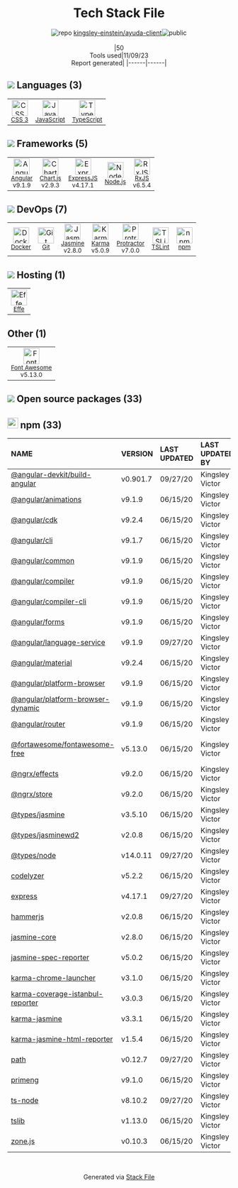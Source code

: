 <!--
--- Readme.md Snippet without images Start ---
## Tech Stack
kingsley-einstein/ayuda-client is built on the following main stack:
- [Jasmine](http://jasmine.github.io/) – Javascript Testing Framework
- [Node.js](http://nodejs.org/) – Frameworks (Full Stack)
- [ExpressJS](http://expressjs.com/) – Microframeworks (Backend)
- [JavaScript](https://developer.mozilla.org/en-US/docs/Web/JavaScript) – Languages
- [Karma](http://karma-runner.github.io/) – Browser Testing
- [TypeScript](http://www.typescriptlang.org) – Languages
- [Protractor](http://angular.github.io/protractor) – Javascript Testing Framework
- [RxJS](http://reactivex.io/rxjs/) – Concurrency Frameworks
- [Font Awesome](https://fontawesome.com/) – Fonts
- [Angular](https://angular.io) – Javascript MVC Frameworks
- [Chart.js](http://www.chartjs.org/) – Charting Libraries
- [Effe](http://redbeardlab.github.io/2016/03/05/effe.html) – Serverless / Task Processing
- [TSLint](https://github.com/palantir/tslint) – Code Review
- [Docker](https://www.docker.com/) – Virtual Machine Platforms & Containers

Full tech stack [here](/techstack.md)
--- Readme.md Snippet without images End ---

--- Readme.md Snippet with images Start ---
## Tech Stack
kingsley-einstein/ayuda-client is built on the following main stack:
- <img width='25' height='25' src='https://img.stackshare.io/service/831/7c0b595409af531b9cdeb07f8c513e8b.png' alt='Jasmine'/> [Jasmine](http://jasmine.github.io/) – Javascript Testing Framework
- <img width='25' height='25' src='https://img.stackshare.io/service/1011/n1JRsFeB_400x400.png' alt='Node.js'/> [Node.js](http://nodejs.org/) – Frameworks (Full Stack)
- <img width='25' height='25' src='https://img.stackshare.io/service/1163/hashtag.png' alt='ExpressJS'/> [ExpressJS](http://expressjs.com/) – Microframeworks (Backend)
- <img width='25' height='25' src='https://img.stackshare.io/service/1209/javascript.jpeg' alt='JavaScript'/> [JavaScript](https://developer.mozilla.org/en-US/docs/Web/JavaScript) – Languages
- <img width='25' height='25' src='https://img.stackshare.io/service/1420/TidYGd6a.png' alt='Karma'/> [Karma](http://karma-runner.github.io/) – Browser Testing
- <img width='25' height='25' src='https://img.stackshare.io/service/1612/bynNY5dJ.jpg' alt='TypeScript'/> [TypeScript](http://www.typescriptlang.org) – Languages
- <img width='25' height='25' src='https://img.stackshare.io/service/1754/protractor-logo1.png' alt='Protractor'/> [Protractor](http://angular.github.io/protractor) – Javascript Testing Framework
- <img width='25' height='25' src='https://img.stackshare.io/service/1796/984368.png' alt='RxJS'/> [RxJS](http://reactivex.io/rxjs/) – Concurrency Frameworks
- <img width='25' height='25' src='https://img.stackshare.io/service/3244/1_Mr1Fy00XjPGNf1Kkp_hWtw_2x.png' alt='Font Awesome'/> [Font Awesome](https://fontawesome.com/) – Fonts
- <img width='25' height='25' src='https://img.stackshare.io/service/3745/cb8U-gL6_400x400.jpg' alt='Angular'/> [Angular](https://angular.io) – Javascript MVC Frameworks
- <img width='25' height='25' src='https://img.stackshare.io/service/3866/_GD1-XrU_400x400.jpg' alt='Chart.js'/> [Chart.js](http://www.chartjs.org/) – Charting Libraries
- <img width='25' height='25' src='https://img.stackshare.io/no-img-open-source.png' alt='Effe'/> [Effe](http://redbeardlab.github.io/2016/03/05/effe.html) – Serverless / Task Processing
- <img width='25' height='25' src='https://img.stackshare.io/service/5561/303157.png' alt='TSLint'/> [TSLint](https://github.com/palantir/tslint) – Code Review
- <img width='25' height='25' src='https://img.stackshare.io/service/586/n4u37v9t_400x400.png' alt='Docker'/> [Docker](https://www.docker.com/) – Virtual Machine Platforms & Containers

Full tech stack [here](/techstack.md)
--- Readme.md Snippet with images End ---
-->
<div align="center">

# Tech Stack File
![](https://img.stackshare.io/repo.svg "repo") [kingsley-einstein/ayuda-client](https://github.com/kingsley-einstein/ayuda-client)![](https://img.stackshare.io/public_badge.svg "public")
<br/><br/>
|50<br/>Tools used|11/09/23 <br/>Report generated|
|------|------|
</div>

## <img src='https://img.stackshare.io/languages.svg'/> Languages (3)
<table><tr>
  <td align='center'>
  <img width='36' height='36' src='https://img.stackshare.io/service/6727/css.png' alt='CSS 3'>
  <br>
  <sub><a href="https://developer.mozilla.org/en-US/docs/Web/CSS/CSS3">CSS 3</a></sub>
  <br>
  <sub></sub>
</td>

<td align='center'>
  <img width='36' height='36' src='https://img.stackshare.io/service/1209/javascript.jpeg' alt='JavaScript'>
  <br>
  <sub><a href="https://developer.mozilla.org/en-US/docs/Web/JavaScript">JavaScript</a></sub>
  <br>
  <sub></sub>
</td>

<td align='center'>
  <img width='36' height='36' src='https://img.stackshare.io/service/1612/bynNY5dJ.jpg' alt='TypeScript'>
  <br>
  <sub><a href="http://www.typescriptlang.org">TypeScript</a></sub>
  <br>
  <sub></sub>
</td>

</tr>
</table>

## <img src='https://img.stackshare.io/frameworks.svg'/> Frameworks (5)
<table><tr>
  <td align='center'>
  <img width='36' height='36' src='https://img.stackshare.io/service/3745/cb8U-gL6_400x400.jpg' alt='Angular'>
  <br>
  <sub><a href="https://angular.io">Angular</a></sub>
  <br>
  <sub>v9.1.9</sub>
</td>

<td align='center'>
  <img width='36' height='36' src='https://img.stackshare.io/service/3866/_GD1-XrU_400x400.jpg' alt='Chart.js'>
  <br>
  <sub><a href="http://www.chartjs.org/">Chart.js</a></sub>
  <br>
  <sub>v2.9.3</sub>
</td>

<td align='center'>
  <img width='36' height='36' src='https://img.stackshare.io/service/1163/hashtag.png' alt='ExpressJS'>
  <br>
  <sub><a href="http://expressjs.com/">ExpressJS</a></sub>
  <br>
  <sub>v4.17.1</sub>
</td>

<td align='center'>
  <img width='36' height='36' src='https://img.stackshare.io/service/1011/n1JRsFeB_400x400.png' alt='Node.js'>
  <br>
  <sub><a href="http://nodejs.org/">Node.js</a></sub>
  <br>
  <sub></sub>
</td>

<td align='center'>
  <img width='36' height='36' src='https://img.stackshare.io/service/1796/984368.png' alt='RxJS'>
  <br>
  <sub><a href="http://reactivex.io/rxjs/">RxJS</a></sub>
  <br>
  <sub>v6.5.4</sub>
</td>

</tr>
</table>

## <img src='https://img.stackshare.io/devops.svg'/> DevOps (7)
<table><tr>
  <td align='center'>
  <img width='36' height='36' src='https://img.stackshare.io/service/586/n4u37v9t_400x400.png' alt='Docker'>
  <br>
  <sub><a href="https://www.docker.com/">Docker</a></sub>
  <br>
  <sub></sub>
</td>

<td align='center'>
  <img width='36' height='36' src='https://img.stackshare.io/service/1046/git.png' alt='Git'>
  <br>
  <sub><a href="http://git-scm.com/">Git</a></sub>
  <br>
  <sub></sub>
</td>

<td align='center'>
  <img width='36' height='36' src='https://img.stackshare.io/service/831/7c0b595409af531b9cdeb07f8c513e8b.png' alt='Jasmine'>
  <br>
  <sub><a href="http://jasmine.github.io/">Jasmine</a></sub>
  <br>
  <sub>v2.8.0</sub>
</td>

<td align='center'>
  <img width='36' height='36' src='https://img.stackshare.io/service/1420/TidYGd6a.png' alt='Karma'>
  <br>
  <sub><a href="http://karma-runner.github.io/">Karma</a></sub>
  <br>
  <sub>v5.0.9</sub>
</td>

<td align='center'>
  <img width='36' height='36' src='https://img.stackshare.io/service/1754/protractor-logo1.png' alt='Protractor'>
  <br>
  <sub><a href="http://angular.github.io/protractor">Protractor</a></sub>
  <br>
  <sub>v7.0.0</sub>
</td>

<td align='center'>
  <img width='36' height='36' src='https://img.stackshare.io/service/5561/303157.png' alt='TSLint'>
  <br>
  <sub><a href="https://github.com/palantir/tslint">TSLint</a></sub>
  <br>
  <sub></sub>
</td>

<td align='center'>
  <img width='36' height='36' src='https://img.stackshare.io/service/1120/lejvzrnlpb308aftn31u.png' alt='npm'>
  <br>
  <sub><a href="https://www.npmjs.com/">npm</a></sub>
  <br>
  <sub></sub>
</td>

</tr>
</table>

## <img src='https://img.stackshare.io/hosting.svg'/> Hosting (1)
<table><tr>
  <td align='center'>
  <img width='36' height='36' src='https://img.stackshare.io/no-img-open-source.png' alt='Effe'>
  <br>
  <sub><a href="http://redbeardlab.github.io/2016/03/05/effe.html">Effe</a></sub>
  <br>
  <sub></sub>
</td>

</tr>
</table>

## Other (1)
<table><tr>
  <td align='center'>
  <img width='36' height='36' src='https://img.stackshare.io/service/3244/1_Mr1Fy00XjPGNf1Kkp_hWtw_2x.png' alt='Font Awesome'>
  <br>
  <sub><a href="https://fontawesome.com/">Font Awesome</a></sub>
  <br>
  <sub>v5.13.0</sub>
</td>

</tr>
</table>


## <img src='https://img.stackshare.io/group.svg' /> Open source packages (33)</h2>

## <img width='24' height='24' src='https://img.stackshare.io/service/1120/lejvzrnlpb308aftn31u.png'/> npm (33)

|NAME|VERSION|LAST UPDATED|LAST UPDATED BY|LICENSE|VULNERABILITIES|
|:------|:------|:------|:------|:------|:------|
|[@angular-devkit/build-angular](https://www.npmjs.com/@angular-devkit/build-angular)|v0.901.7|09/27/20|Kingsley Victor |MIT|N/A|
|[@angular/animations](https://www.npmjs.com/@angular/animations)|v9.1.9|06/15/20|Kingsley Victor |MIT|N/A|
|[@angular/cdk](https://www.npmjs.com/@angular/cdk)|v9.2.4|06/15/20|Kingsley Victor |MIT|N/A|
|[@angular/cli](https://www.npmjs.com/@angular/cli)|v9.1.7|06/15/20|Kingsley Victor |MIT|N/A|
|[@angular/common](https://www.npmjs.com/@angular/common)|v9.1.9|06/15/20|Kingsley Victor |MIT|N/A|
|[@angular/compiler](https://www.npmjs.com/@angular/compiler)|v9.1.9|06/15/20|Kingsley Victor |MIT|N/A|
|[@angular/compiler-cli](https://www.npmjs.com/@angular/compiler-cli)|v9.1.9|06/15/20|Kingsley Victor |MIT|N/A|
|[@angular/forms](https://www.npmjs.com/@angular/forms)|v9.1.9|06/15/20|Kingsley Victor |MIT|N/A|
|[@angular/language-service](https://www.npmjs.com/@angular/language-service)|v9.1.9|09/27/20|Kingsley Victor |MIT|N/A|
|[@angular/material](https://www.npmjs.com/@angular/material)|v9.2.4|06/15/20|Kingsley Victor |MIT|N/A|
|[@angular/platform-browser](https://www.npmjs.com/@angular/platform-browser)|v9.1.9|06/15/20|Kingsley Victor |MIT|N/A|
|[@angular/platform-browser-dynamic](https://www.npmjs.com/@angular/platform-browser-dynamic)|v9.1.9|06/15/20|Kingsley Victor |MIT|N/A|
|[@angular/router](https://www.npmjs.com/@angular/router)|v9.1.9|06/15/20|Kingsley Victor |MIT|N/A|
|[@fortawesome/fontawesome-free](https://www.npmjs.com/@fortawesome/fontawesome-free)|v5.13.0|06/15/20|Kingsley Victor |CC-BY-4.0,OFL-1.1,MIT|N/A|
|[@ngrx/effects](https://www.npmjs.com/@ngrx/effects)|v9.2.0|06/15/20|Kingsley Victor |MIT|N/A|
|[@ngrx/store](https://www.npmjs.com/@ngrx/store)|v9.2.0|06/15/20|Kingsley Victor |MIT|N/A|
|[@types/jasmine](https://www.npmjs.com/@types/jasmine)|v3.5.10|06/15/20|Kingsley Victor |MIT|N/A|
|[@types/jasminewd2](https://www.npmjs.com/@types/jasminewd2)|v2.0.8|06/15/20|Kingsley Victor |MIT|N/A|
|[@types/node](https://www.npmjs.com/@types/node)|v14.0.11|09/27/20|Kingsley Victor |MIT|N/A|
|[codelyzer](https://www.npmjs.com/codelyzer)|v5.2.2|06/15/20|Kingsley Victor |MIT|N/A|
|[express](https://www.npmjs.com/express)|v4.17.1|09/27/20|Kingsley Victor |MIT|[CVE-2022-24999](https://github.com/advisories/GHSA-hrpp-h998-j3pp) (High)|
|[hammerjs](https://www.npmjs.com/hammerjs)|v2.0.8|06/15/20|Kingsley Victor |MIT|N/A|
|[jasmine-core](https://www.npmjs.com/jasmine-core)|v2.8.0|06/15/20|Kingsley Victor |MIT|N/A|
|[jasmine-spec-reporter](https://www.npmjs.com/jasmine-spec-reporter)|v5.0.2|06/15/20|Kingsley Victor |Apache-2.0|N/A|
|[karma-chrome-launcher](https://www.npmjs.com/karma-chrome-launcher)|v3.1.0|06/15/20|Kingsley Victor |MIT|N/A|
|[karma-coverage-istanbul-reporter](https://www.npmjs.com/karma-coverage-istanbul-reporter)|v3.0.3|06/15/20|Kingsley Victor |MIT|N/A|
|[karma-jasmine](https://www.npmjs.com/karma-jasmine)|v3.3.1|06/15/20|Kingsley Victor |MIT|N/A|
|[karma-jasmine-html-reporter](https://www.npmjs.com/karma-jasmine-html-reporter)|v1.5.4|06/15/20|Kingsley Victor |MIT|N/A|
|[path](https://www.npmjs.com/path)|v0.12.7|09/27/20|Kingsley Victor |MIT|N/A|
|[primeng](https://www.npmjs.com/primeng)|v9.1.0|06/15/20|Kingsley Victor |MIT|N/A|
|[ts-node](https://www.npmjs.com/ts-node)|v8.10.2|09/27/20|Kingsley Victor |MIT|N/A|
|[tslib](https://www.npmjs.com/tslib)|v1.13.0|06/15/20|Kingsley Victor |0BSD|N/A|
|[zone.js](https://www.npmjs.com/zone.js)|v0.10.3|06/15/20|Kingsley Victor |MIT|N/A|

<br/>
<div align='center'>

Generated via [Stack File](https://github.com/apps/stack-file)
